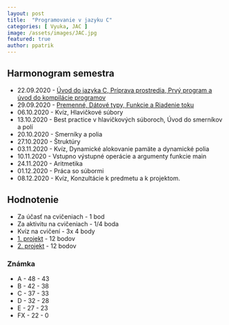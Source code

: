 ```yaml
---
layout: post
title:  "Programovanie v jazyku C"
categories: [ Vyuka, JAC ]
image: /assets/images/JAC.jpg
featured: true
author: ppatrik
---
```


## Harmonogram semestra
* 22.09.2020 - [Úvod do jazyka C, Príprava prostredia, Prvý program a úvod do kompilácie programov]({{site.base_url}}/vyuka/jac/2020/09/22/JAC-Cvicenie01)
* 29.09.2020 - [Premenné, Dátové typy, Funkcie a Riadenie toku]({{site.base_url}}/vyuka/jac/2020/09/29/JAC-Cvicenie02)
* 06.10.2020 - Kvíz, Hlavičkové súbory
* 13.10.2020 - Best practice v hlavičkových súboroch, Úvod do smerníkov a polí
* 20.10.2020 - Smerníky a polia
* 27.10.2020 - Štruktúry
* 03.11.2020 - Kvíz, Dynamické alokovanie pamäte a dynamické polia
* 10.11.2020 - Vstupno výstupné operácie a argumenty funkcie main
* 24.11.2020 - Aritmetika
* 01.12.2020 - Práca so súbormi
* 08.12.2020 - Kvíz, Konzultácie k predmetu a k projektom.

## Hodnotenie
* Za účasť na cvičeniach - 1 bod
* Za aktivitu na cvičeniach - 1/4 boda
* Kvíz na cvičení - 3x 4 body
* [1. projekt](#) - 12 bodov
* [2. projekt](#) - 12 bodov

### Známka
* A - 48 - 43
* B - 42 - 38
* C - 37 - 33
* D - 32 - 28
* E - 27 - 23
* FX - 22 - 0
